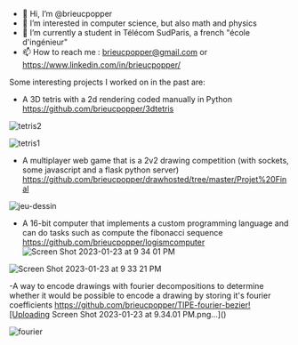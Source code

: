 - 👋 Hi, I’m @brieucpopper
- 👀 I’m interested in computer science, but also math and physics
- 🌱 I’m currently a student in Télécom SudParis, a french "école d'ingénieur"
- 📫 How to reach me : brieucpopper@gmail.com or https://www.linkedin.com/in/brieucpopper/


Some interesting projects I worked on in the past are:
  - A 3D tetris with a 2d rendering coded manually in Python https://github.com/brieucpopper/3dtetris

![tetris2](https://user-images.githubusercontent.com/102361078/214140255-57212023-0a0f-410e-9eb4-4814cc3bce76.png)

![tetris1](https://user-images.githubusercontent.com/102361078/214140336-47a42105-4592-4d2a-98ad-420d594fdf29.png)


  - A multiplayer web game that is a 2v2 drawing competition (with sockets, some javascript and a flask python server) https://github.com/brieucpopper/drawhosted/tree/master/Projet%20Final

![jeu-dessin](https://user-images.githubusercontent.com/102361078/214140378-f29a3ebf-3264-4204-9a20-d3d0d9ec073d.png)



  
  
  - A 16-bit computer that implements a custom programming language and can do tasks such as compute the fibonacci sequence https://github.com/brieucpopper/logismcomputer
![Screen Shot 2023-01-23 at 9 34 01 PM](https://user-images.githubusercontent.com/102361078/214144621-2f935a58-d666-4557-9c0a-9f0db2d365f1.png)

![Screen Shot 2023-01-23 at 9 33 21 PM](https://user-images.githubusercontent.com/102361078/214144627-a8cc2bd5-e94a-4bcf-8827-ac61a8167424.png)


  -A way to encode drawings with fourier decompositions to determine whether it would be possible to encode a drawing by storing it's fourier coefficients https://github.com/brieucpopper/TIPE-fourier-bezier![Uploading Screen Shot 2023-01-23 at 9.34.01 PM.png…]()

  
  
  ![fourier](https://user-images.githubusercontent.com/102361078/214140415-aa0524a5-a7a8-4960-b5b6-590e699cbf32.png)


